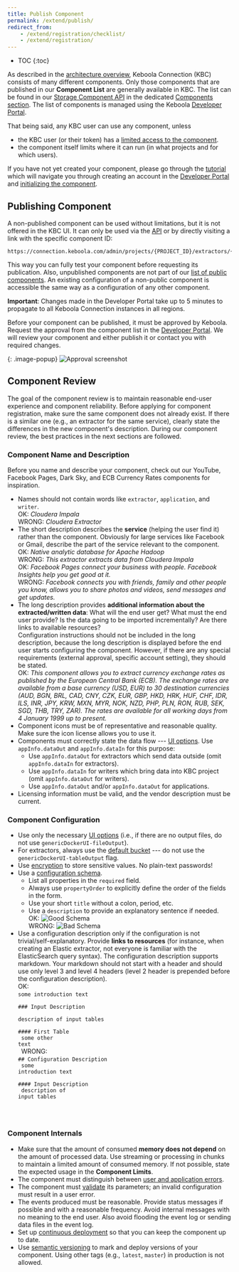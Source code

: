 ```yaml
---
title: Publish Component
permalink: /extend/publish/
redirect_from:
    - /extend/registration/checklist/
    - /extend/registration/
---
```


* TOC
{:toc}

As described in the [architecture overview](/overview/), Keboola Connection (KBC) consists of many different components.
Only those components that are published in our **Component List** are generally available in KBC.
The list can be found in our [Storage Component API](http://docs.keboola.apiary.io/#) in the dedicated [Components section](http://docs.keboola.apiary.io/#reference/components).
The list of components is managed using the Keboola [Developer Portal](https://components.keboola.com/).

That being said, any KBC user can use any component, unless

- the KBC user (or their token) has a [limited access to the component](https://help.keboola.com/storage/tokens/).
- the component itself limits where it can run (in what projects and for which users).

If you have not yet created your component, please go through the [tutorial](/extend/component/tutorial/) which will
navigate you through creating an account in the [Developer Portal](https://components.keboola.com/) and
[initializing the component](/extend/component/tutorial/).

## Publishing Component
A non-published component can be used without
limitations, but it is not offered in the KBC UI. It can only be used via
the [API](https://keboola.docs.apiary.io/#reference/component-configurations) or by directly
visiting a link with the specific component ID:

    https://connection.keboola.com/admin/projects/{PROJECT_ID}/extractors/{COMPONENT_ID}

This way you can fully test your component before requesting its publication. Also, unpublished
components are not part of our [list of public components](https://components.keboola.com/components).
An existing configuration of a non-public component is accessible the same way as a configuration of any other component.

**Important**: Changes made in the Developer Portal take up to 5 minutes to propagate to all Keboola Connection instances in all regions.

Before your component can be published, it must be approved by Keboola. Request the approval from the component list in
the [Developer Portal](https://components.keboola.com/). We will review your component and either
publish it or contact you with required changes.

{: .image-popup}
![Approval screenshot](/extend/publish/approve.png)

## Component Review
The goal of the component review is to maintain reasonable end-user experience and component reliability. Before
applying for component registration, make sure the same component does not already exist. If there is a similar one
(e.g., an extractor for the same service), clearly state the differences in the new component's description. During our
component review, the best practices in the next sections are followed.

### Component Name and Description
Before you name and describe your component, check out our YouTube, Facebook Pages, Dark Sky, and ECB Currency Rates components for inspiration. 

- Names should not contain words like `extractor`, `application`, and `writer`. 
<br>OK: *Cloudera Impala*
<br>WRONG: *Cloudera Extractor*
- The short description describes the **service** (helping the user find it) rather than the component.
Obviously for large services like Facebook or Gmail, describe the part of the service relevant to the component.
<br>OK: *Native analytic database for Apache Hadoop*
<br>WRONG: *This extractor extracts data from Cloudera Impala*
<br>OK: *Facebook Pages connect your business with people. Facebook Insights help you get good at it.*
<br>WRONG: *Facebook connects you with friends, family and other people you know, allows you to share photos and videos, send messages and get updates.*
- The long description provides **additional information about the extracted/written data**: 
What will the end user get? What must the end user provide? Is the data going to be imported incrementally? Are there links to 
available resources? <br>Configuration instructions should not be included in the long description, because the long description 
is displayed before the end user starts configuring the component. However, if there are any special requirements (external approval,
specific account setting), they should be stated.
<br>OK: *This component allows you to extract currency exchange rates as published by the European Central Bank (ECB). The
exchange rates are available from a base currency (USD, EUR) to 30 destination currencies (AUD, BGN, BRL, CAD, CNY,
CZK, EUR, GBP, HKD, HRK, HUF, CHF, IDR, ILS, INR, JPY, KRW, MXN, MYR, NOK, NZD, PHP, PLN, RON, RUB, SEK, SGD, THB, TRY,
ZAR). The rates are available for all working days from 4 January 1999 up to present.*
- Component icons must be of representative and reasonable quality. Make sure the icon license allows you to use it.
- Components must correctly state the data flow --- [UI options](/extend/component/ui-options/). Use
`appInfo.dataOut` and `appInfo.dataIn` for this purpose:
    - Use `appInfo.dataOut` for extractors which send data outside (omit `appInfo.dataIn` for extractors).
    - Use `appInfo.dataIn` for writers which bring data into KBC project (omit `appInfo.dataOut` for writers).
    - Use `appInfo.dataOut` and/or `appInfo.dataOut` for applications.
- Licensing information must be valid, and the vendor description must be current.

### Component Configuration

- Use only the necessary [UI options](/extend/component/ui-options/) (i.e., if there are no output files, do not use `genericDockerUI-fileOutput`).
- For extractors, always use the [default bucket](/extend/common-interface/folders/#default-bucket) --- do not use the `genericDockerUI-tableOutput` flag.
- Use [encryption](/overview/encryption/) to store sensitive values. No plain-text passwords!
- Use a [configuration schema](/extend/component/ui-options/configuration-schema/).
    - List all properties in the `required` field.
    - Always use `propertyOrder` to explicitly define the order of the fields in the form.
    - Use your short `title` without a colon, period, etc.
    - Use a `description` to provide an explanatory sentence if needed.
    <br>OK: ![Good Schema](/extend/publish/schema-good.png)
    <br>WRONG: ![Bad Schema](/extend/publish/schema-bad.png)
- Use a configuration description only if the configuration is not trivial/self-explanatory. Provide **links to resources**
(for instance, when creating an Elastic extractor, not everyone is familiar with the ElasticSearch query syntax). The
configuration description supports markdown. Your markdown should not start with a header and should use only level 3 and
level 4 headers (level 2 header is prepended before the configuration description). <br>OK: <br><code>some introduction text<br><br>### Input
Description<br>
description of input tables<br>
<br>#### First Table<br>
some other text<br>
</code>WRONG:<br><code>## Configuration Description<br>
some introduction text<br>
<br>#### Input Description<br>
description of input tables
</code>

### Component Internals

- Make sure that the amount of consumed **memory does not depend** on the amount of processed data. Use streaming or
processing in chunks to maintain a limited amount of consumed memory. If not possible, state the expected usage in
the **Component Limits**.
- The component must distinguish between [user and application errors](/extend/common-interface/environment/#return-values).
- The component must [validate](/extend/common-interface/config-file/#validation) its parameters; an invalid configuration must result in a user error.
- The events produced must be reasonable. Provide status messages if possible and with a reasonable frequency. Avoid internal messages with no meaning to the end user. Also avoid flooding the event log or sending data files in the event log.
- Set up [continuous deployment](/extend/component/deployment/) so that you can keep the component up to date.
- Use [semantic versioning](http://semver.org/) to mark and deploy versions of your component. Using other tags (e.g.,
`latest`, `master`) in production is not allowed.

